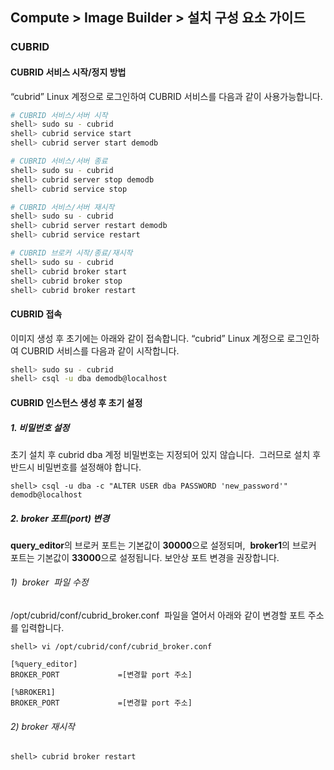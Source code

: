 ## Compute > Image Builder > 설치 구성 요소 가이드

### CUBRID

#### CUBRID 서비스 시작/정지 방법

“cubrid” Linux 계정으로 로그인하여 CUBRID 서비스를 다음과 같이 사용가능합니다.
``` sh
# CUBRID 서비스/서버 시작
shell> sudo su - cubrid
shell> cubrid service start 
shell> cubrid server start demodb

# CUBRID 서비스/서버 종료
shell> sudo su - cubrid
shell> cubrid server stop demodb
shell> cubrid service stop 

# CUBRID 서비스/서버 재시작
shell> sudo su - cubrid
shell> cubrid server restart demodb
shell> cubrid service restart 

# CUBRID 브로커 시작/종료/재시작
shell> sudo su - cubrid
shell> cubrid broker start
shell> cubrid broker stop
shell> cubrid broker restart
```
#### CUBRID 접속

이미지 생성 후 초기에는 아래와 같이 접속합니다.
“cubrid” Linux 계정으로 로그인하여 CUBRID 서비스를 다음과 같이 시작합니다.

``` sh
shell> sudo su - cubrid
shell> csql -u dba demodb@localhost
```

#### CUBRID 인스턴스 생성 후 초기 설정

##### 1\. 비밀번호 설정

초기 설치 후 cubrid dba 계정 비밀번호는 지정되어 있지 않습니다.  그러므로 설치 후 반드시 비밀번호를 설정해야 합니다.

```
shell> csql -u dba -c "ALTER USER dba PASSWORD 'new_password'" demodb@localhost
```

##### 2\. broker 포트\(port\) 변경

**query\_editor**의 브로커 포트는 기본값이 **30000**으로 설정되며,  **broker1**의 브로커 포트는 기본값이 **33000**으로 설정됩니다. 
보안상 포트 변경을 권장합니다.

###### 1)  broker  파일 수정

/opt/cubrid/conf/cubrid\_broker.conf  파일을 열어서 아래와 같이 변경할 포트 주소를 입력합니다.

```
shell> vi /opt/cubrid/conf/cubrid_broker.conf
```

```
[%query_editor]
BROKER_PORT             =[변경할 port 주소]

[%BROKER1]
BROKER_PORT             =[변경할 port 주소]
```

###### 2) broker 재시작

```
shell> cubrid broker restart 
```

